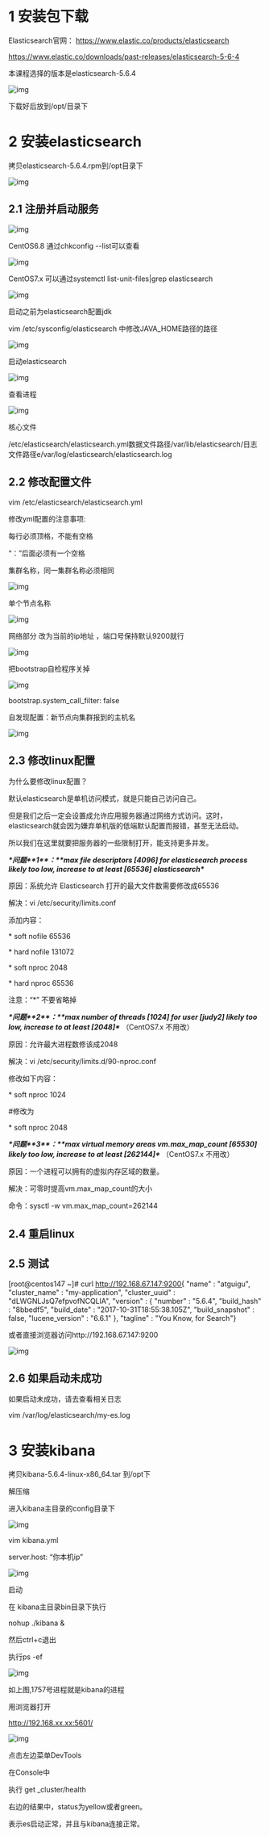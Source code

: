  

# **1** **安装包下载**

Elasticsearch官网： https://www.elastic.co/products/elasticsearch

https://www.elastic.co/downloads/past-releases/elasticsearch-5-6-4

本课程选择的版本是elasticsearch-5.6.4

![img](安装ES.assets/wps19.jpg) 

下载好后放到/opt/目录下

 

# **2** **安装elasticsearch**

拷贝elasticsearch-5.6.4.rpm到/opt目录下

![img](安装ES.assets/wps20.jpg) 

 

## **2.1** **注册并启动服务**

![img](安装ES.assets/wps21.jpg) 

 

CentOS6.8 通过chkconfig --list可以查看

![img](安装ES.assets/wps22.jpg) 

 CentOS7.x 可以通过systemctl list-unit-files|grep elasticsearch

![img](安装ES.assets/wps23.jpg) 

 

启动之前为elasticsearch配置jdk

vim /etc/sysconfig/elasticsearch 中修改JAVA_HOME路径的路径

![img](安装ES.assets/wps24.jpg) 

 

启动elasticsearch

![img](安装ES.assets/wps25.jpg) 

查看进程

 

 

![img](安装ES.assets/wps26.jpg) 

 

核心文件

/etc/elasticsearch/elasticsearch.yml数据文件路径/var/lib/elasticsearch/日志文件路径e/var/log/elasticsearch/elasticsearch.log

 

 

## **2.2** **修改配置文件**

vim /etc/elasticsearch/elasticsearch.yml

 

修改yml配置的注意事项:

每行必须顶格，不能有空格

“：”后面必须有一个空格

 

集群名称，同一集群名称必须相同

![img](安装ES.assets/wps27.jpg) 

单个节点名称  

![img](安装ES.assets/wps28.jpg) 

网络部分  改为当前的ip地址  ，端口号保持默认9200就行

![img](安装ES.assets/wps29.jpg) 

把bootstrap自检程序关掉

![img](安装ES.assets/wps30.jpg) 

bootstrap.system_call_filter: false

 

自发现配置：新节点向集群报到的主机名

![img](安装ES.assets/wps31.jpg) 

 

 

## **2.3** **修改linux配置**

为什么要修改linux配置？

默认elasticsearch是单机访问模式，就是只能自己访问自己。

但是我们之后一定会设置成允许应用服务器通过网络方式访问。这时，elasticsearch就会因为嫌弃单机版的低端默认配置而报错，甚至无法启动。

所以我们在这里就要把服务器的一些限制打开，能支持更多并发。

 

***\*问题\*******\*1\*******\*：\*******\*max file descriptors [4096] for elasticsearch process likely too low, increase to at least [65536] elasticsearch\****

原因：系统允许 Elasticsearch 打开的最大文件数需要修改成65536

解决：vi /etc/security/limits.conf

添加内容：

\* soft nofile 65536

\* hard nofile 131072

\* soft nproc 2048

\* hard nproc 65536

 

注意：“*” 不要省略掉

 

***\*问题\*******\*2\*******\*：\*******\*max number of threads [1024] for user [judy2] likely too low, increase to at least [2048]\****  （CentOS7.x  不用改）

 

原因：允许最大进程数修该成2048

解决：vi /etc/security/limits.d/90-nproc.conf  

修改如下内容：

\* soft nproc 1024

\#修改为

 \* soft nproc 2048

 

***\*问题\*******\*3\*******\*：\*******\*max virtual memory areas vm.max_map_count [65530] likely too low, increase to at least [262144]\**** （CentOS7.x  不用改）

原因：一个进程可以拥有的虚拟内存区域的数量。

解决：可零时提高vm.max_map_count的大小

命令：sysctl -w vm.max_map_count=262144

 

 

## **2.4** **重启linux**  

 

 

## **2.5** **测试**

[root@centos147 ~]# curl http://192.168.67.147:9200{ "name" : "atguigu", "cluster_name" : "my-application", "cluster_uuid" : "dLWGNLJsQ7efpvofNCQLlA", "version" : {  "number" : "5.6.4",  "build_hash" : "8bbedf5",  "build_date" : "2017-10-31T18:55:38.105Z",  "build_snapshot" : false,  "lucene_version" : "6.6.1" }, "tagline" : "You Know, for Search"}

或者直接浏览器访问http://192.168.67.147:9200

![img](安装ES.assets/wps32.jpg) 

## **2.6** **如果启动未成功**

如果启动未成功，请去查看相关日志

vim  /var/log/elasticsearch/my-es.log

 

# **3** **安装kibana**

拷贝kibana-5.6.4-linux-x86_64.tar 到/opt下

解压缩

进入kibana主目录的config目录下

![img](安装ES.assets/wps33.jpg) 

 

vim  kibana.yml

 

server.host: “你本机ip”

![img](安装ES.assets/wps34.jpg) 

启动

 在 kibana主目录bin目录下执行

nohup  ./kibana  &

然后ctrl+c退出

执行ps -ef 

![img](安装ES.assets/wps35.jpg) 

如上图,1757号进程就是kibana的进程

 

 

 

用浏览器打开

http://192.168.xx.xx:5601/

![img](安装ES.assets/wps36.jpg) 

点击左边菜单DevTools 

在Console中 

执行 get _cluster/health   

右边的结果中，status为yellow或者green。

表示es启动正常，并且与kibana连接正常。